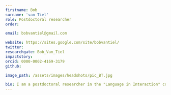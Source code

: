 ```yaml
---
firstname: Bob
surname: 'van Tiel'
role: Postdoctoral researcher
order:

email: bobvantiel@gmail.com

website: https://sites.google.com/site/bobvantiel/
twitter:
researchgate: Bob_Van_Tiel
impactstory:
orcid: 0000-0002-4169-3179
github:

image_path: /assets/images/headshots/pic_BT.jpg

bio: I am a postdoctoral researcher in the "Language in Interaction" consortium. My research interest is in the semantics and pragmatics of natural language. Previously, I was a postdoctoral researcher at the Zentrum für Allgemeine Sprachwissenschaft in Berlin and at the Université Libre de Bruxelles. I have a Ph.D. in Philosophy from the Radboud University Nijmegen.
---
```

